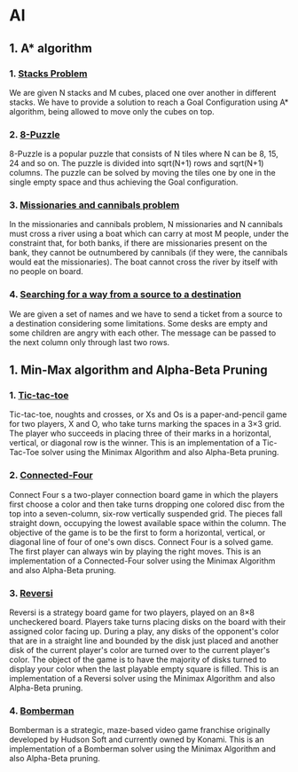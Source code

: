 # AI

## 1.  A* algorithm


### 1. [Stacks Problem](https://github.com/corinacondurachi/FMI/blob/master/AI/A_star/blocuri.py)
We are given N stacks and M cubes, placed one over another in different stacks. We have to provide a solution to reach a Goal Configuration using A* algorithm, being allowed to move only the cubes on top. 

### 2. [8-Puzzle](https://github.com/corinacondurachi/FMI/blob/master/AI/A_star/8puzzle.py)
8-Puzzle is a popular puzzle that consists of N tiles where N can be 8, 15, 24 and so on. The puzzle is divided into sqrt(N+1) rows and sqrt(N+1) columns. The puzzle can be solved by moving the tiles one by one in the single empty space and thus achieving the Goal configuration.

### 3.  [Missionaries and cannibals problem](https://github.com/corinacondurachi/FMI/blob/master/AI/A_star/cautare_drum.py)
In the missionaries and cannibals problem, N missionaries and N cannibals must cross a river using a boat which can carry at most M people, under the constraint that, for both banks, if there are missionaries present on the bank, they cannot be outnumbered by cannibals (if they were, the cannibals would eat the missionaries). The boat cannot cross the river by itself with no people on board.

### 4. [Searching for a way from a source to a destination](https://github.com/corinacondurachi/FMI/blob/master/AI/A_star/cautare_drum.py)
We are given a set of names and we have to send a ticket from a source to a destination considering some limitations. Some desks are empty and some children are angry with each other. The message can be passed to the next column only through last two rows.

## 1. Min-Max algorithm and Alpha-Beta Pruning

### 1. [Tic-tac-toe](https://github.com/corinacondurachi/FMI/blob/master/AI/MinMax%20-%20Alpha%20Beta%20Pruning/tic_tac_toe.py)
Tic-tac-toe, noughts and crosses, or Xs and Os is a paper-and-pencil game for two players, X and O, who take turns marking the spaces in a 3×3 grid. The player who succeeds in placing three of their marks in a horizontal, vertical, or diagonal row is the winner. This is an implementation of a Tic-Tac-Toe solver using the Minimax Algorithm and also Alpha-Beta pruning.

### 2. [Connected-Four](https://github.com/corinacondurachi/FMI/blob/master/AI/MinMax%20-%20Alpha%20Beta%20Pruning/connected4.py)
Connect Four s a two-player connection board game in which the players first choose a color and then take turns dropping one colored disc from the top into a seven-column, six-row vertically suspended grid. The pieces fall straight down, occupying the lowest available space within the column. The objective of the game is to be the first to form a horizontal, vertical, or diagonal line of four of one's own discs. Connect Four is a solved game. The first player can always win by playing the right moves. This is an implementation of a Connected-Four solver using the Minimax Algorithm and also Alpha-Beta pruning.

### 3. [Reversi](https://github.com/corinacondurachi/FMI/blob/master/AI/MinMax%20-%20Alpha%20Beta%20Pruning/Reversi.py)
Reversi is a strategy board game for two players, played on an 8×8 uncheckered board. Players take turns placing disks on the board with their assigned color facing up. During a play, any disks of the opponent's color that are in a straight line and bounded by the disk just placed and another disk of the current player's color are turned over to the current player's color. The object of the game is to have the majority of disks turned to display your color when the last playable empty square is filled. This is an implementation of a Reversi solver using the Minimax Algorithm and also Alpha-Beta pruning.


### 4. [Bomberman](https://github.com/corinacondurachi/FMI/blob/master/AI/MinMax%20-%20Alpha%20Beta%20Pruning/Bomberman.py)
Bomberman is a strategic, maze-based video game franchise originally developed by Hudson Soft and currently owned by Konami. This is an implementation of a Bomberman solver using the Minimax Algorithm and also Alpha-Beta pruning.

